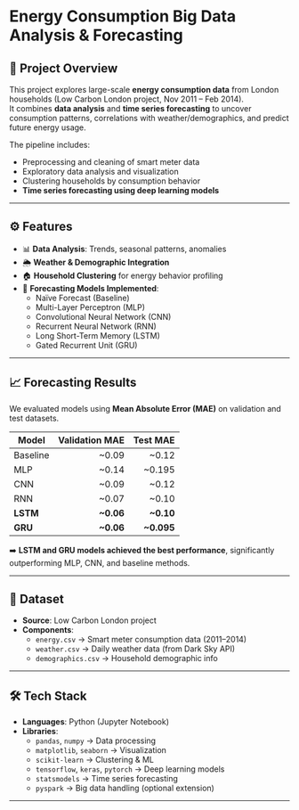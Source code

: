 # Energy Consumption Big Data Analysis & Forecasting

## 📌 Project Overview
This project explores large-scale **energy consumption data** from London households (Low Carbon London project, Nov 2011 – Feb 2014).  
It combines **data analysis** and **time series forecasting** to uncover consumption patterns, correlations with weather/demographics, and predict future energy usage.  

The pipeline includes:
- Preprocessing and cleaning of smart meter data
- Exploratory data analysis and visualization
- Clustering households by consumption behavior
- **Time series forecasting using deep learning models**

---

## ⚙️ Features
- 📊 **Data Analysis**: Trends, seasonal patterns, anomalies  
- 🌦 **Weather & Demographic Integration**  
- 🏠 **Household Clustering** for energy behavior profiling  
- 🔮 **Forecasting Models Implemented**:
  - Naïve Forecast (Baseline)
  - Multi-Layer Perceptron (MLP)
  - Convolutional Neural Network (CNN)
  - Recurrent Neural Network (RNN)
  - Long Short-Term Memory (LSTM)
  - Gated Recurrent Unit (GRU)

---

## 📈 Forecasting Results
We evaluated models using **Mean Absolute Error (MAE)** on validation and test datasets.  

| Model      | Validation MAE | Test MAE |
|------------|---------------:|---------:|
| Baseline   | ~0.09          | ~0.12    |
| MLP        | ~0.14          | ~0.195   |
| CNN        | ~0.09          | ~0.12    |
| RNN        | ~0.07          | ~0.10    |
| **LSTM**   | **~0.06**      | **~0.10**|
| **GRU**    | **~0.06**      | **~0.095**|

➡️ **LSTM and GRU models achieved the best performance**, significantly outperforming MLP, CNN, and baseline methods.

---

## 📂 Dataset
- **Source**: Low Carbon London project  
- **Components**:
  - `energy.csv` → Smart meter consumption data (2011–2014)  
  - `weather.csv` → Daily weather data (from Dark Sky API)  
  - `demographics.csv` → Household demographic info  

---

## 🛠️ Tech Stack
- **Languages**: Python (Jupyter Notebook)  
- **Libraries**:
  - `pandas`, `numpy` → Data processing
  - `matplotlib`, `seaborn` → Visualization
  - `scikit-learn` → Clustering & ML
  - `tensorflow`, `keras`, `pytorch` → Deep learning models
  - `statsmodels` → Time series forecasting
  - `pyspark` → Big data handling (optional extension)

---
